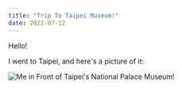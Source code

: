 ```yaml
---
title: "Trip To Taipei Museum!"
date: 2022-07-12
---
```


Hello! 

I went to Taipei, and here's a picture of it: 

![Me in Front of Taipei's National Palace Museum!](/assets/img/taipei.jpg)
 
